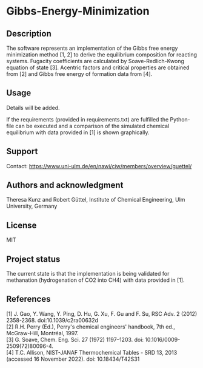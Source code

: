 # Gibbs-Energy-Minimization

## Description
The software represents an implementation of the Gibbs free energy minimization method [1, 2] to derive the equilibrium composition for reacting systems. Fugacity coefficients are calculated by Soave-Redlich-Kwong equation of state [3]. Acentric factors and critical properties are obtained from [2] and Gibbs free energy of formation data from [4].

## Usage
Details will be added.

If the requirements (provided in requirements.txt) are fulfilled the Python-file can be executed and a comparison of the simulated chemical equilibrium with data provided in [1] is shown graphically.

## Support
Contact: https://www.uni-ulm.de/en/nawi/ciw/members/overview/guettel/

## Authors and acknowledgment
Theresa Kunz and Robert Güttel, Institute of Chemical Engineering, Ulm University, Germany

## License
MIT

## Project status
The current state is that the implementation is being validated for methanation (hydrogenation of CO2 into CH4) with data provided in [1]. 

## References
[1] J. Gao, Y. Wang, Y. Ping, D. Hu, G. Xu, F. Gu and F. Su, RSC Adv. 2 (2012) 2358-2368. doi:10.1039/c2ra00632d  
[2] R.H. Perry (Ed.), Perry's chemical engineers' handbook, 7th ed., McGraw-Hill, Montréal, 1997.  
[3] G. Soave, Chem. Eng. Sci. 27 (1972) 1197–1203. doi: 10.1016/0009-2509(72)80096-4.  
[4] T.C. Allison, NIST-JANAF Thermochemical Tables - SRD 13, 2013 (accessed 16 November 2022). doi: 10.18434/T42S31
